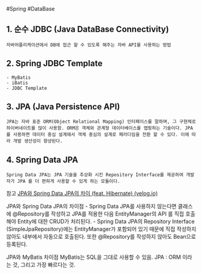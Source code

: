 #Spring #DataBase

## 1. 순수 JDBC (Java DataBase Connectivity)
	자바어플리케이션에서 DB에 접근 할 수 있도록 해주는 자바 API를 사용하는 방법

## 2. Spring JDBC Template
	- MyBatis 
	- iBatis
	- JDBC Template

## 3. JPA (Java Persistence API)
	JPA는 자바 표준 ORM(Object Relational Mapping) 인터페이스를 말하며, 그 구현체로 하이버네이트를 많이 사용함. ORM은 객체와 관계형 데이터베이스를 맵핑하는 기술이다. JPA를 사용하면 데이터 중심 설계에서 객체 중심의 설계로 페러다임을 전환 할 수 있다. 이에 따라 개발 생산성이 향샹된다.

## 4. Spring Data JPA
	Spring Data JPA는 JPA 기술을 추상화 시킨 Repository Interface를 제공하여 개발자가 JPA 를 더 편하게 사용할 수 있게 하는 모듈이다.


참고
[JPA와 Spring Data JPA의 차이 (feat. Hibernate) (velog.io)](https://velog.io/@evelyn82ny/JPA-vs-Spring-Data-JPA)

JPA와 Spring Data JPA의 차이점
	- Spring Data JPA를 사용하지 않는다면 클래스에 @Repository를 작성하고 JPA를 적용한 다음 EntityManager의 API 를 직접 호출해야 Entity에 대한 CRUD가 처리된다.
	- Spring Data JPA의 Repository Interface (SimpleJpaRepository)에는 EntityManager가 포함되어 있기 때문에 직접 작성하지 않아도 내부에서 자동으로 호출된다. 또한 @Repository를 작성하지 않아도 Bean으로 등록된다. 

JPA와 MyBatis 차이점
	MyBatis는 SQL을 그대로 사용할 수 있음.
	JPA : ORM 이라는 것, 그리고 가장 빠르다는 것.
